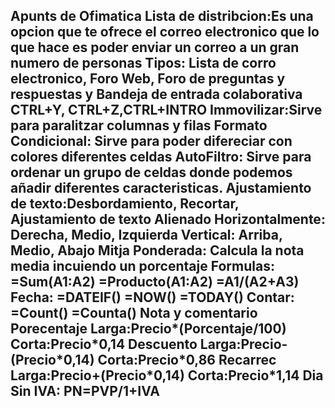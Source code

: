 <h2 id="titulo">Apunts de Ofimatica
Lista de distribcion:Es una opcion que te ofrece el correo electronico que lo que hace es poder enviar un correo a un gran numero de personas
Tipos: Lista de corro electronico, Foro Web, Foro de preguntas y respuestas y Bandeja de entrada colaborativa
CTRL+Y, CTRL+Z,CTRL+INTRO
Immovilizar:Sirve para paralitzar columnas y filas
Formato Condicional: Sirve para poder difereciar con colores diferentes celdas
AutoFiltro: Sirve para ordenar un grupo de celdas donde podemos añadir diferentes caracteristicas.
Ajustamiento de texto:Desbordamiento, Recortar, Ajustamiento de texto
Alienado
Horizontalmente: Derecha, Medio, Izquierda
Vertical: Arriba, Medio, Abajo
Mitja Ponderada: Calcula la nota media incuiendo un porcentaje
Formulas:
=Sum(A1:A2)
=Producto(A1:A2)
=A1/(A2+A3)
Fecha:
=DATEIF()
=NOW()
=TODAY()
Contar:
=Count()
=Counta()
Nota y comentario
Porecentaje
Larga:Precio*(Porcentaje/100)
Corta:Precio*0,14
Descuento
Larga:Precio-(Precio*0,14)
Corta:Precio*0,86
Recarrec
Larga:Precio+(Precio*0,14)
Corta:Precio*1,14
Dia Sin IVA: PN=PVP/1+IVA
